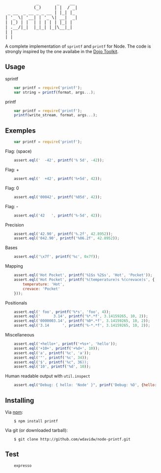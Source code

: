
<pre>
            _       _    __ 
           (_)     | |  / _|
 _ __  _ __ _ _ __ | |_| |_ 
| '_ \| '__| | '_ \| __|  _|
| |_) | |  | | | | | |_| |  
| .__/|_|  |_|_| |_|\__|_|  
| |                         
|_| 
</pre>

A complete implementation of `sprintf` and `printf` for Node. The code is 
strongly inspired by the one availabe in the [Dojo Toolkit][dojo].

Usage
-----

sprintf

``` javascript
	var printf = require('printf');
	var string = printf(format, args...);
```

printf

``` javascript
	var printf = require('printf');
	printf(write_stream, format, args...);
```

Exemples
--------

``` javascript
	var printf = require('printf');
```
	
Flag: (space)

``` javascript
	assert.eql('  -42', printf('% 5d', -42));
```

Flag: +

``` javascript
	assert.eql('  +42', printf('%+5d', 42));
```

Flag: 0

``` javascript
	assert.eql('00042', printf('%05d', 42));
```

Flag: -

``` javascript
	assert.eql('42   ', printf('%-5d', 42));
```

Precision

``` javascript
	assert.eql('42.90', printf('%.2f', 42.8952));
	assert.eql('042.90', printf('%06.2f', 42.8952));
```

Bases

``` javascript
	assert.eql('\x7f', printf('%c', 0x7f));
```

Mapping

``` javascript
	assert.eql('Hot Pocket', printf('%1$s %2$s', 'Hot', 'Pocket'));
	assert.eql('Hot Pocket', printf('%(temperature)s %(crevace)s', {
		temperature: 'Hot',
		crevace: 'Pocket'
	}));
```

Positionals

``` javascript
	assert.eql(' foo', printf('%*s', 'foo', 4));
	assert.eql('      3.14', printf('%*.*f', 3.14159265, 10, 2));
	assert.eql('0000003.14', printf('%0*.*f', 3.14159265, 10, 2));
	assert.eql('3.14      ', printf('%-*.*f', 3.14159265, 10, 2));
```

Miscellaneous

``` javascript
    assert.eql('+hello+', printf('+%s+', 'hello'));
	assert.eql('+10+', printf('+%d+', 10));
	assert.eql('a', printf('%c', 'a'));
	assert.eql('"', printf('%c', 34));
	assert.eql('$', printf('%c", 36));
	assert.eql('10', printf('%d', 10));
```

Human readable output with `util.inspect`

``` javascript
    assert.eql("Debug: { hello: 'Node' }", prinf('Debug: %O', {hello: 'Node'});
```

Installing
----------

Via [npm](http://github.com/isaacs/npm):

```
    $ npm install printf
```

Via git (or downloaded tarball):

```
    $ git clone http://github.com/wdavidw/node-printf.git
```

Test
----

```
	expresso
```


[dojo]: http://www.dojotoolkit.org  "The Dojo Toolkit"

